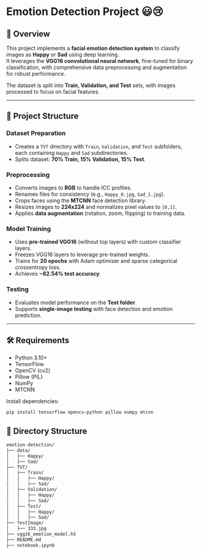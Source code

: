 # Emotion Detection Project 😃😢

## 📖 Overview
This project implements a **facial emotion detection system** to classify images as **Happy** or **Sad** using deep learning.  
It leverages the **VGG16 convolutional neural network**, fine-tuned for binary classification, with comprehensive data preprocessing and augmentation for robust performance.  

The dataset is split into **Train, Validation, and Test** sets, with images processed to focus on facial features.

---

## 📂 Project Structure

### Dataset Preparation
- Creates a `TVT` directory with `Train`, `Validation`, and `Test` subfolders, each containing `Happy` and `Sad` subdirectories.
- Splits dataset: **70% Train, 15% Validation, 15% Test**.

### Preprocessing
- Converts images to **RGB** to handle ICC profiles.
- Renames files for consistency (e.g., `Happy_0.jpg`, `Sad_1.jpg`).
- Crops faces using the **MTCNN** face detection library.
- Resizes images to **224x224** and normalizes pixel values to `[0,1]`.
- Applies **data augmentation** (rotation, zoom, flipping) to training data.

### Model Training
- Uses **pre-trained VGG16** (without top layers) with custom classifier layers.
- Freezes VGG16 layers to leverage pre-trained weights.
- Trains for **20 epochs** with Adam optimizer and sparse categorical crossentropy loss.
- Achieves **~82.54% test accuracy**.

### Testing
- Evaluates model performance on the **Test folder**.
- Supports **single-image testing** with face detection and emotion prediction.

---

## 🛠 Requirements

- Python 3.10+
- TensorFlow  
- OpenCV (cv2)  
- Pillow (PIL)  
- NumPy  
- MTCNN  

Install dependencies:
```bash
pip install tensorflow opencv-python pillow numpy mtcnn
```

## 📁 Directory Structure
```bash
emotion-detection/
├── data/
│   ├── Happy/
│   ├── Sad/
├── TVT/
│   ├── Train/
│   │   ├── Happy/
│   │   ├── Sad/
│   ├── Validation/
│   │   ├── Happy/
│   │   ├── Sad/
│   ├── Test/
│   │   ├── Happy/
│   │   ├── Sad/
├── TestImage/
│   ├── 333.jpg
├── vgg16_emotion_model.h5
├── README.md
├── notebook.ipynb
```
